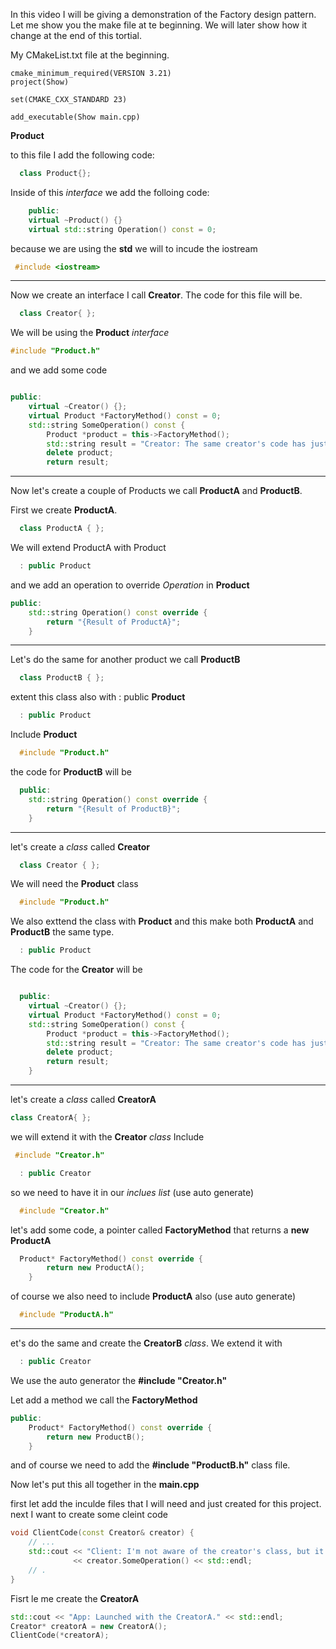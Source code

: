 In this video I will be giving a demonstration of the Factory design pattern.
Let me show you the make file at te beginning.
We will later show how it change at the end of this tortial.

My CMakeList.txt file at the beginning.
```make
cmake_minimum_required(VERSION 3.21)
project(Show)

set(CMAKE_CXX_STANDARD 23)

add_executable(Show main.cpp)
```

**Product**

to this file I add the following code:
```c++
  class Product{};
```
Inside of this *interface* we add the folloing code:
```c++
    public:
    virtual ~Product() {}
    virtual std::string Operation() const = 0;
```

because we are using the **std** we will to incude the iostream

```c++
 #include <iostream>
```

_____________________________________________________________________________

Now we create an interface I call **Creator**. The code for this file will be.
```c++
  class Creator{ };
```
We will be using the **Product** *interface*

```c++
#include "Product.h"
```

and we add some code
```c++

public:
    virtual ~Creator() {};
    virtual Product *FactoryMethod() const = 0;
    std::string SomeOperation() const {
        Product *product = this->FactoryMethod();
        std::string result = "Creator: The same creator's code has just worked with " + product->Operation();
        delete product;
        return result;
```
__________________________________________________________________

Now let's create a couple of Products we call **ProductA** and **ProductB**.

First we create **ProductA**.

```c++
  class ProductA { };
```
We will extend ProductA with Product
```c++
  : public Product
```

and we add an operation to override *Operation* in **Product**

```c++
public:
    std::string Operation() const override {
        return "{Result of ProductA}";
    }
```
__________________________________________________________________

Let's do the same for another product we call **ProductB**

```c++
  class ProductB { };
```
extent this class also with : public **Product**
```c++
  : public Product
```
Include **Product**
```c++
  #include "Product.h"
```
the code for **ProductB** will be
```c++
  public:
    std::string Operation() const override {
        return "{Result of ProductB}";
    }
```
__________________________________________________________________

let's create a *class* called **Creator** 
```c++
  class Creator { };
```
We will need the **Product** class

```c++
  #include "Product.h"
```
We also exttend the class with **Product** and this make both **ProductA** and **ProductB** the same type.

```c++
  : public Product
```

The code for the **Creator** will be
```c++

  public:
    virtual ~Creator() {};
    virtual Product *FactoryMethod() const = 0;
    std::string SomeOperation() const {
        Product *product = this->FactoryMethod();
        std::string result = "Creator: The same creator's code has just worked with " + product->Operation();
        delete product;
        return result;
    }
```

__________________________________________________________________


let's create a *class* called **CreatorA** 

```c++
class CreatorA{ };
```
we will extend it with the **Creator** *class*
Include

```c++
 #include "Creator.h"
```



```c++
  : public Creator
```
so we need to have it in our *inclues list* (use auto generate)
```c++
  #include "Creator.h"
```
let's add some code, a pointer called **FactoryMethod** that returns a **new ProductA**

```c++
  Product* FactoryMethod() const override {
        return new ProductA();
    }
```
of course we also need to include **ProductA** also (use auto generate)
```c++
  #include "ProductA.h"
```
__________________________________________________________________


et's do the same and create the **CreatorB** *class*.
We extend it with
```c++
  : public Creator
```
We use the auto generator the **#include "Creator.h"**

Let add a method we call the **FactoryMethod**
```c++
public:
    Product* FactoryMethod() const override {
        return new ProductB();
    }
```
and of course we need to add the **#include "ProductB.h"** class file.

Now let's put this all together in the **main.cpp**

first let add the inculde files that I will need and just created for this project.
next I want to create some cleint code

```c++
void ClientCode(const Creator& creator) {
    // ...
    std::cout << "Client: I'm not aware of the creator's class, but it still works.\n"
              << creator.SomeOperation() << std::endl;
    // .
}
```

Fisrt le me create the **CreatorA**

```c++
std::cout << "App: Launched with the CreatorA." << std::endl;
Creator* creatorA = new CreatorA();
ClientCode(*creatorA);
```
































